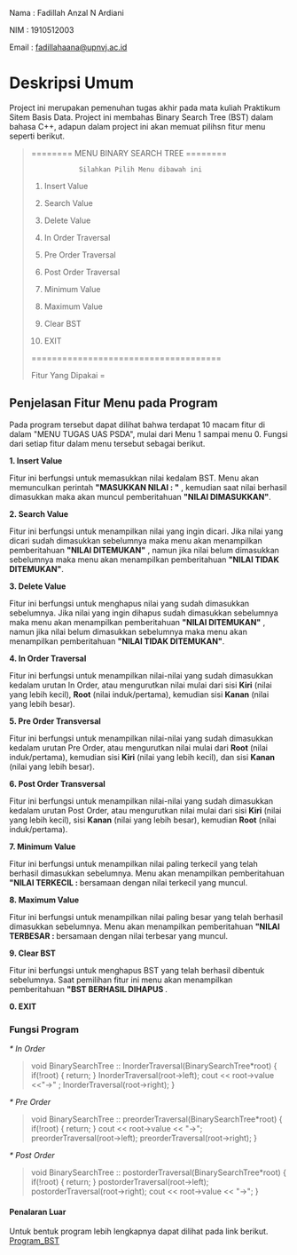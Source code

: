 Nama  : Fadillah Anzal N Ardiani

NIM   : 1910512003

Email : fadillahaana@upnvj.ac.id


<body>
<h1>Deskripsi Umum</h1>
<p> Project ini merupakan pemenuhan tugas akhir pada mata kuliah Praktikum Sitem Basis Data.
Project ini membahas Binary Search Tree (BST) dalam bahasa C++, adapun dalam project ini akan memuat pilihsn fitur menu seperti berikut. 
<blockquote>======== MENU BINARY SEARCH TREE ========
  
				Silahkan Pilih Menu dibawah ini
    
1. Insert Value
  
2. Search Value

3. Delete Value

4. In Order Traversal

5. Pre Order Traversal

6. Post Order Traversal

7. Minimum Value

8. Maximum Value

9. Clear BST

0. EXIT

=====================================

Fitur Yang Dipakai =</blockquote></p>

<h2>Penjelasan Fitur Menu pada Program</h2>
<p>Pada program tersebut dapat dilihat bahwa terdapat 10 macam fitur di dalam "MENU TUGAS UAS PSDA", mulai dari Menu 1 sampai menu 0. 
Fungsi dari setiap fitur dalam menu tersebut sebagai berikut.
  
<b>1. Insert Value</b>

Fitur ini berfungsi untuk memasukkan nilai kedalam BST. Menu akan memunculkan perintah <b>"MASUKKAN NILAI : "</b> , kemudian saat nilai berhasil dimasukkan maka akan muncul pemberitahuan <b>"NILAI DIMASUKKAN"</b>.
  
<b>2. Search Value</b>

Fitur ini berfungsi untuk menampilkan nilai yang ingin dicari. Jika nilai yang dicari sudah dimasukkan sebelumnya maka menu akan menampilkan pemberitahuan <b>"NILAI DITEMUKAN"</b> , namun jika nilai belum dimasukkan sebelumnya maka menu akan menampilkan pemberitahuan <b>"NILAI TIDAK DITEMUKAN"</b>.

<b>3. Delete Value</b>

Fitur ini berfungsi untuk menghapus nilai yang sudah dimasukkan sebelumnya. Jika nilai yang ingin dihapus sudah dimasukkan sebelumnya maka menu akan menampilkan pemberitahuan <b>"NILAI DITEMUKAN"</b> , namun jika nilai belum dimasukkan sebelumnya maka menu akan menampilkan pemberitahuan <b>"NILAI TIDAK DITEMUKAN"</b>.

<b>4. In Order Traversal</b>

Fitur ini berfungsi untuk menampilkan nilai-nilai yang sudah dimasukkan kedalam urutan In Order, atau mengurutkan nilai mulai dari sisi <b>Kiri</b> (nilai yang lebih kecil), <b>Root</b> (nilai induk/pertama), kemudian sisi <b>Kanan</b> (nilai yang lebih besar).

<b>5. Pre Order Transversal</b>

Fitur ini berfungsi untuk menampilkan nilai-nilai yang sudah dimasukkan kedalam urutan Pre Order, atau mengurutkan nilai mulai dari <b>Root</b> (nilai induk/pertama), kemudian sisi <b>Kiri</b> (nilai yang lebih kecil), dan sisi <b>Kanan</b> (nilai yang lebih besar).

<b>6. Post Order Transversal</b>

Fitur ini berfungsi untuk menampilkan nilai-nilai yang sudah dimasukkan kedalam urutan Post Order, atau mengurutkan nilai mulai dari sisi <b>Kiri</b> (nilai yang lebih kecil), sisi <b>Kanan</b> (nilai yang lebih besar), kemudian <b>Root</b> (nilai induk/pertama).

<b>7. Minimum Value</b>

Fitur ini berfungsi untuk menampilkan nilai paling terkecil yang telah berhasil dimasukkan sebelumnya. Menu akan menampilkan pemberitahuan <b>"NILAI TERKECIL : </b> bersamaan dengan nilai terkecil yang muncul.

<b>8. Maximum Value</b>

Fitur ini berfungsi untuk menampilkan nilai paling besar yang telah berhasil dimasukkan sebelumnya. Menu akan menampilkan pemberitahuan <b>"NILAI TERBESAR : </b> bersamaan dengan nilai terbesar yang muncul.

<b>9. Clear BST</b>

Fitur ini berfungsi untuk menghapus BST yang telah berhasil dibentuk sebelumnya. Saat pemilihan fitur ini menu akan menampilkan pemberitahuan <b>"BST BERHASIL DIHAPUS </b>.

<b>0. EXIT</b></p>

<h3>Fungsi Program</h3>

<i>* In Order</i>

<blockquote>
	void BinarySearchTree :: InorderTraversal(BinarySearchTree*root) 
{
    if(!root) 
	{
        return;
    }
    InorderTraversal(root->left);
    cout << root->value <<"->" ;
    InorderTraversal(root->right);
}
</blockquote>

<i>* Pre Order</i>

<blockquote>
	void BinarySearchTree :: preorderTraversal(BinarySearchTree*root) 
{
    if(!root) 
	{
        return;
    }
    cout << root->value << "->";
  	preorderTraversal(root->left);
  	preorderTraversal(root->right);
}
</blockquote>

<i>* Post Order</i>

<blockquote>
	void BinarySearchTree :: postorderTraversal(BinarySearchTree*root) 
{
    if(!root) 
	{
        return;
    }
  	postorderTraversal(root->left);
  	postorderTraversal(root->right);
  	cout << root->value << "->";
}
</blockquote>

<h4>Penalaran Luar</h4>

Untuk bentuk program lebih lengkapnya dapat dilihat pada link berikut. [Program_BST](https://github.com/dl0521/UAS_PSDA_Fadillah-Anzal/blob/master/Pemrograman%20UAS_BST_)
</body>
</html>
